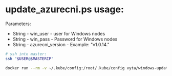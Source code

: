 # update_azurecni.ps usage:

Parameters:
* String - win_user - user for Windows nodes
* String - win_pass - Password for Windows nodes
* String - azurecni_version - Example: "v1.0.14."

```sh
# ssh into master:
ssh "$USER@$MASTERIP"

docker run --rm -v ~/.kube/config:/root/.kube/config vyta/windows-update-azurecni -win_user $win_user -win_pass $win_pass -azurecni_version $azurecni_version

```